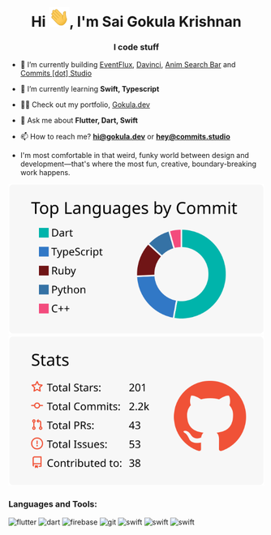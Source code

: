<h1 align="center">Hi <img src="https://raw.githubusercontent.com/ABSphreak/ABSphreak/master/gifs/Hi.gif" width="40px" />, I'm Sai Gokula Krishnan</h1>
<h3 align="center">I code stuff</h3>

- 🔭 I’m currently building [EventFlux](https://github.com/Imgkl/EventFlux), [Davinci](https://github.com/Imgkl/Davinci), [Anim Search Bar](https://github.com/Imgkl/anim_search_bar) and [Commits [dot] Studio](http://commits.studio)

- 🌱 I’m currently learning **Swift, Typescript**

- 👨‍💻 Check out my portfolio, [Gokula.dev](https://gokula.dev)

- 💬 Ask me about **Flutter, Dart, Swift**

- 📫 How to reach me? **[hi@gokula.dev](mailto:hi@gokula.dev)** or **[hey@commits.studio](mailto:hey@commits.studio)**

- I'm most comfortable in that weird, funky world between design and development—that's where the most fun, creative, boundary-breaking work happens.


![](https://raw.githubusercontent.com/Imgkl/Imgkl/master/profile-summary-card-output/swift/2-most-commit-language.svg) 
![](https://raw.githubusercontent.com/Imgkl/Imgkl/master/profile-summary-card-output/swift/3-stats.svg)




<h3 align="left">Languages and Tools:</h3>
<p align="left"> <img src="https://www.vectorlogo.zone/logos/flutterio/flutterio-icon.svg" alt="flutter" height="40"/>  <img src="https://www.vectorlogo.zone/logos/dartlang/dartlang-icon.svg" alt="dart" width="35" height="40"/>  <img src="https://www.vectorlogo.zone/logos/firebase/firebase-icon.svg" alt="firebase" width="35" height="40"/>  <img src="https://www.vectorlogo.zone/logos/git-scm/git-scm-icon.svg" alt="git" width="35" height="40"/>
<img src="https://www.vectorlogo.zone/logos/swift/swift-icon.svg" alt="swift" width="35" height="40">
<img src="https://www.vectorlogo.zone/logos/supabase/supabase-icon.svg" alt="swift" width="35" height="40">
<img src="https://www.vectorlogo.zone/logos/raspberrypi/raspberrypi-icon.svg" alt="swift" width="35" height="40">

</p>

